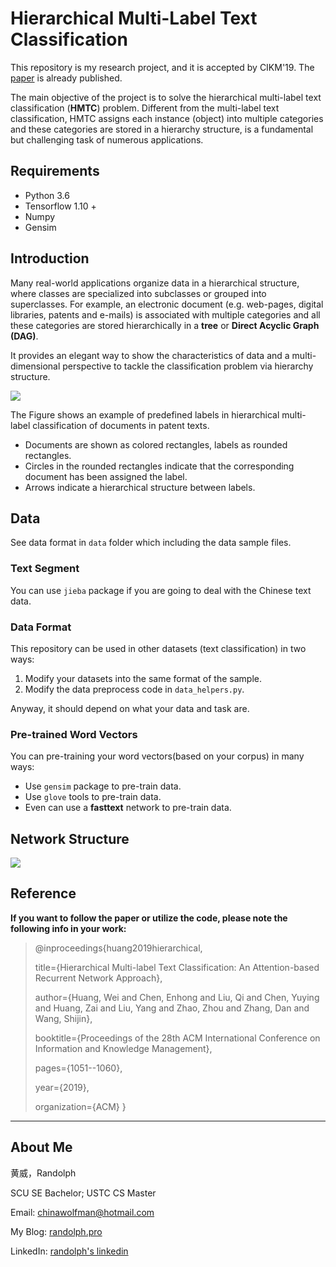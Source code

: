# Hierarchical Multi-Label Text Classification

This repository is my research project, and it is accepted by CIKM'19. The [paper](https://dl.acm.org/citation.cfm?id=3357384.3357885) is already published.

The main objective of the project is to solve the hierarchical multi-label text classification (**HMTC**) problem. Different from the multi-label text classification, HMTC assigns each instance (object) into multiple categories and these categories are stored in a hierarchy structure, is a fundamental but challenging task of numerous applications.

## Requirements

- Python 3.6
- Tensorflow 1.10 +
- Numpy
- Gensim

## Introduction

Many real-world applications organize data in a hierarchical structure, where classes are specialized into subclasses or grouped into superclasses. For example, an electronic document (e.g. web-pages, digital libraries, patents and e-mails) is associated with multiple categories and all these categories are stored hierarchically in a **tree** or **Direct Acyclic Graph (DAG)**. 

It provides an elegant way to show the characteristics of data and a multi-dimensional perspective to tackle the classification problem via hierarchy structure. 

![](https://farm8.staticflickr.com/7806/31717892987_e2e851eaaf_o.png)

The Figure shows an example of predefined labels in hierarchical multi-label classification of documents in patent texts. 

- Documents are shown as colored rectangles, labels as rounded rectangles. 
- Circles in the rounded rectangles indicate that the corresponding document has been assigned the label. 
- Arrows indicate a hierarchical structure between labels.

## Data

See data format in `data` folder which including the data sample files.

### Text Segment

You can use `jieba` package if you are going to deal with the Chinese text data.

### Data Format

This repository can be used in other datasets (text classification) in two ways:
1. Modify your datasets into the same format of the sample.
2. Modify the data preprocess code in `data_helpers.py`.

Anyway, it should depend on what your data and task are.

### Pre-trained Word Vectors

You can pre-training your word vectors(based on your corpus) in many ways:
- Use `gensim` package to pre-train data.
- Use `glove` tools to pre-train data.
- Even can use a **fasttext** network to pre-train data.

## Network Structure

![](https://live.staticflickr.com/65535/48647692206_2e5e6e7f13_o.png)

## Reference

**If you want to follow the paper or utilize the code, please note the following info in your work:** 

> @inproceedings{huang2019hierarchical,
>
> title={Hierarchical Multi-label Text Classification: An Attention-based Recurrent Network Approach},
>
> author={Huang, Wei and Chen, Enhong and Liu, Qi and Chen, Yuying and Huang, Zai and Liu, Yang and Zhao, Zhou and Zhang, Dan and Wang, Shijin},
>
> booktitle={Proceedings of the 28th ACM International Conference on Information and Knowledge Management},
>
> pages={1051--1060},
>
> year={2019},
>
> organization={ACM}
> }

---

## About Me

黄威，Randolph

SCU SE Bachelor; USTC CS Master

Email: chinawolfman@hotmail.com

My Blog: [randolph.pro](http://randolph.pro)

LinkedIn: [randolph's linkedin](https://www.linkedin.com/in/randolph-%E9%BB%84%E5%A8%81/)
